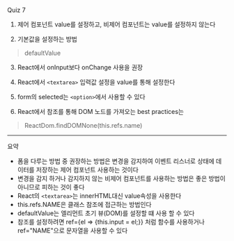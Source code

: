 Quiz 7

1. 제어 컴포넌트 value를 설정하고, 비제어 컴포넌트는 value를 설정하지 않는다

2. 기본값을 설정하는 방법
> defaultValue

3. React에서 onInput보다 onChange 사용을 권장

4. React에서 `<textarea>` 입력값 설정을 value를 통해 설정한다

5. form의 selected는 `<option>`에서 사용할 수 있다

6. React에서 참조를 통해 DOM 노드를 가져오는 best practices는
> ReactDom.findDOMNone(this.refs.name)

---
요약
- 폼을 다루는 방법 중 권장하는 방법은 변경을 감지하여 이벤트 리스너로 상태에 데이터를 저장하는 제어 컴포넌트 사용하는 것이다
- 변경을 감지 하거나 감지하지 않는 비제어 컴포넌트를 사용하는 방법은 좋은 방법이 아니므로 피하는 것이 좋다
- React의 `<textarea>`는 innerHTML대신 value속성을 사용한다
- this.refs.NAME은 클래스 참조에 접근하는 방법인다
- defaultValue는 엘리먼트 초기 뷰(DOM)를 설정할 떄 사용 할 수 있다
- 참조를 설정하려면 ref={el => {this.input = el;}} 처럼 함수를 사용하거나 ref="NAME"으로 문자열을 사용할 수 있다
